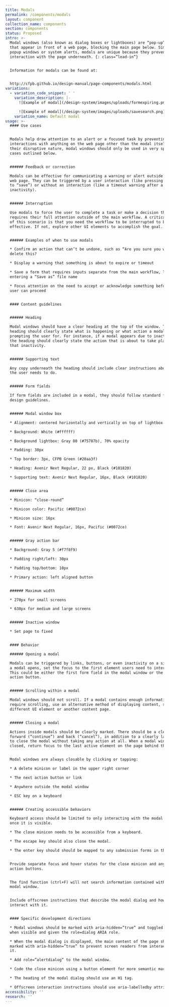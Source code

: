 ```yaml
---
title: Modals
permalink: /components/modals
layout: component
collection_name: components
section: components
status: Proposed
intro: >-
  Modal windows (also known as dialog boxes or lightboxes) are “pop-up” elements
  that appear in front of a web page, blocking the main page below. Similar to
  popup windows or system alerts, modals are unique because they prevent
  interaction with the page underneath. {: class=”lead-in”}


  Information for modals can be found at:


  http://cfpb.github.io/design-manual/page-components/modals.html
variations:
  - variation_code_snippet: ' '
    variation_description: |-
      ![Example of modal](/design-system/images/uploads/formexpiring.png)

      ![Example of modal](/design-system/images/uploads/savesearch.png)
    variation_name: Default modal
usage: >-
  #### Use cases


  Modals help draw attention to an alert or a focused task by preventing
  interactions with anything on the web page other than the modal itself. Due to
  their disruptive nature, modal windows should only be used in very specific
  cases outlined below.


  ###### Feedback or correction

  Modals can be effective for communicating a warning or alert outside the main
  web page. They can be triggered by a user interaction (like pressing a button
  to “save”) or without an interaction (like a timeout warning after a period of
  inactivity).


  ###### Interruption

  Use modals to force the user to complete a task or make a decision that
  requires their full attention outside of the main workflow. A critical piece
  of this scenario is that you need the workflow to be interrupted to be
  effective. If not, explore other UI elements to accomplish the goal.


  ###### Examples of when to use modals

  * Confirm an action that can’t be undone, such as “Are you sure you want to
  delete this?

  * Display a warning that something is about to expire or timeout

  * Save a form that requires inputs separate from the main workflow, like
  entering a “Save as” file name

  * Focus attention on the need to accept or acknowledge something before the
  user can proceed


  #### Content guidelines


  ###### Heading

  Modal windows should have a clear heading at the top of the window. This
  heading should clearly state what is happening or what action a modal is
  prompting the user for. For instance, if a modal appears due to inactivity,
  the heading should clearly state the action that is about to take place due to
  that inactivity.


  ###### Supporting text

  Any copy underneath the heading should include clear instructions about what
  the user needs to do.


  ###### Form fields

  If form fields are included in a modal, they should follow standard form field
  design guidelines.


  ###### Modal window box

  * Alignment: centered horizontally and vertically on top of lightbox

  * Background: White (#ffffff)

  * Background lightbox: Gray 80 (#75787b), 70% opacity

  * Padding: 30px

  * Top border: 3px, CFPB Green (#20aa3f)

  * Heading: Avenir Next Regular, 22 px, Black (#101820)

  * Supporting text: Avenir Next Regular, 16px, Black (#101820)


  ###### Close area

  * Minicon: “close-round”

  * Minicon color: Pacific (#0072ce)

  * Minicon size: 16px

  * Font: Avenir Next Regular, 16px, Pacific (#0072ce)


  ###### Gray action bar

  * Background: Gray 5 (#f7f8f9)

  * Padding right/left: 30px

  * Padding top/bottom: 10px

  * Primary action: left aligned button


  ###### Maximum width

  * 270px for small screens

  * 630px for medium and large screens


  ###### Inactive window

  * Set page to fixed


  #### Behavior

  ###### Opening a modal

  Modals can be triggered by links, buttons, or even inactivity on a site. When
  a modal opens, set the focus to the first element users need to interact with.
  This could be either the first form field in the modal window or the primary
  action button.


  ###### Scrolling within a modal

  Modal windows should not scroll. If a modal contains enough information to
  require scrolling, use an alternative method of displaying content, such as a
  different UI element or another content page.


  ###### Closing a modal

  Actions inside modals should be clearly marked. There should be a clear path
  forward (“continue”) and back (“cancel”), in addition to a clearly labeled way
  to close the modal without taking any action at all. When a modal window is
  closed, return focus to the last active element on the page behind the modal.


  Modal windows are always closable by clicking or tapping:

  * A delete minicon or label in the upper right corner

  * The next action button or link

  * Anywhere outside the modal window

  * ESC key on a keyboard


  ###### Creating accessible behaviors

  Keyboard access should be limited to only interacting with the modal dialog
  once it is visible.

  * The close minicon needs to be accessible from a keyboard.

  * The escape key should also close the modal.

  * The enter key should should be mapped to any submission forms in the modal.


  Provide separate focus and hover states for the close minicon and any “next”
  action buttons.


  The find function (ctrl+F) will not search information contained within a
  modal window.


  Include offscreen instructions that describe the modal dialog and how to
  interact with it.


  #### Specific development directions

  * Modal windows should be marked with aria-hidden=”true” and toggled to false
  when visible and given the role=dialog ARIA role.

  * When the modal dialog is displayed, the main content of the page should be
  marked with aria-hidden=”true” to prevent screen readers from interacting with
  it.

  * Add role=”alertdialog” to the modal window.

  * Code the close minicon using a button element for more semantic markup.

  * The heading of the modal dialog should use an H1 tag.

  * Offscreen interaction instructions should use aria-labelledby attribute.
accessibility: ''
research: ''
---
```


